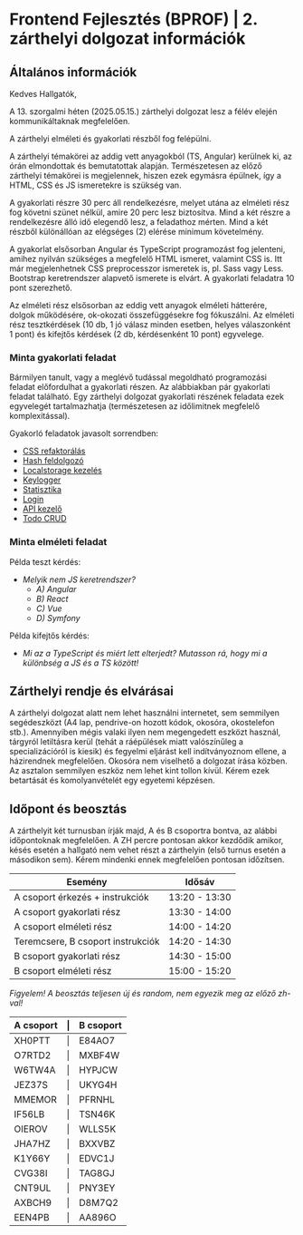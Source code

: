 # Frontend Fejlesztés (BPROF) | 2. zárthelyi dolgozat információk

## Általános információk

Kedves Hallgatók,

A 13. szorgalmi héten (2025.05.15.) zárthelyi dolgozat lesz a félév elején kommunikáltaknak megfelelően.

A zárthelyi elméleti és gyakorlati részből fog felépülni.

A zárthelyi témakörei az addig vett anyagokból (TS, Angular) kerülnek ki, az órán elmondottak és bemutatottak alapján. Természetesen az előző zárthelyi témakörei is megjelennek, hiszen ezek egymásra épülnek, így a HTML, CSS és JS ismeretekre is szükség van.

A gyakorlati részre 30 perc áll rendelkezésre, melyet utána az elméleti rész fog követni szünet nélkül, amire 20 perc lesz biztosítva. Mind a két részre a rendelkezésre álló idő elegendő lesz, a feladathoz mérten. Mind a két részből különállóan az elégséges (2) elérése minimum követelmény.

A gyakorlat elsősorban Angular és TypeScript programozást fog jelenteni, amihez nyilván szükséges a megfelelő HTML ismeret, valamint CSS is. Itt már megjelenhetnek CSS preprocesszor ismeretek is, pl. Sass vagy Less. Bootstrap keretrendszer alapvető ismerete is elvárt. A gyakorlati feladatra 10 pont szerezhető.

Az elméleti rész elsősorban az eddig vett anyagok elméleti hátterére, dolgok működésére, ok-okozati összefüggésekre fog fókuszálni. Az elméleti rész tesztkérdések (10 db, 1 jó válasz minden esetben, helyes válaszonként 1 pont) és kifejtős kérdések (2 db, kérdésenként 10 pont) egyvelege.

### Minta gyakorlati feladat

Bármilyen tanult, vagy a meglévő tudással megoldható programozási feladat előfordulhat a gyakorlati részen. Az alábbiakban pár gyakorlati feladat található. Egy zárthelyi dolgozat gyakorlati részének feladata ezek egyvelegét tartalmazhatja (természetesen az időlimitnek megfelelő komplexitással).

Gyakorló feladatok javasolt sorrendben:

- [CSS refaktorálás](./practice/sass-less.md)
- [Hash feldolgozó](./practice/angular-hash.md)
- [Localstorage kezelés](./practice/angular-localstorage.md)
- [Keylogger](./practice/angular-keylogger.md)
- [Statisztika](./practice/angular-stats.md)
- [Login](./practice/angular-login.md)
- [API kezelő](./practice/angular-api.md)
- [Todo CRUD](./practice/angular-todo-crud.md)

### Minta elméleti feladat

Példa teszt kérdés:

- *Melyik nem JS keretrendszer?*
  - *A) Angular*
  - *B) React*
  - *C) Vue*
  - *D) Symfony*

Példa kifejtős kérdés:

- *Mi az a TypeScript és miért lett elterjedt? Mutasson rá, hogy mi a különbség a JS és a TS között!*

## Zárthelyi rendje és elvárásai

A zárthelyi dolgozat alatt nem lehet használni internetet, sem semmilyen segédeszközt (A4 lap, pendrive-on hozott kódok, okosóra, okostelefon stb.). Amennyiben mégis valaki ilyen nem megengedett eszközt használ, tárgyról letiltásra kerül (tehát a ráépülések miatt valószínűleg a specializációról is kiesik) és fegyelmi eljárást kell indítványoznom ellene, a házirendnek megfelelően. Okosóra nem viselhető a dolgozat írása közben. Az asztalon semmilyen eszköz nem lehet kint tollon kívül. Kérem ezek betartását és komolyanvételét egy egyetemi képzésen.

## Időpont és beosztás

A zárthelyit két turnusban írják majd, A és B csoportra bontva, az alábbi időpontoknak megfelelően. A ZH percre pontosan akkor kezdődik amikor, késés esetén a hallgató nem vehet részt a zárthelyin (első turnus esetén a másodikon sem). Kérem mindenki ennek megfelelően pontosan időzítsen.

| Esemény | Idősáv |
|----|----|
| A csoport érkezés + instrukciók | 13:20 - 13:30 |
| A csoport gyakorlati rész | 13:30 - 14:00 |
| A csoport elméleti rész | 14:00 - 14:20 |
| Teremcsere, B csoport instrukciók | 14:20 - 14:30 |
| B csoport gyakorlati rész | 14:30 - 15:00 |
| B csoport elméleti rész | 15:00 - 15:20 |

*Figyelem! A beosztás teljesen új és random, nem egyezik meg az előző zh-val!*

| A csoport  | \| | B csoport    |
|------------| - |--------------|
| XH0PTT     | \| | E84AO7      |
| O7RTD2     | \| | MXBF4W      |
| W6TW4A     | \| | HYPJCW      |
| JEZ37S     | \| | UKYG4H      |
| MMEMOR     | \| | PFRNHL      |
| IF56LB     | \| | TSN46K      |
| OIEROV     | \| | WLLS5K      |
| JHA7HZ     | \| | BXXVBZ      |
| K1Y66Y     | \| | EDVC1J      |
| CVG38I     | \| | TAG8GJ      |
| CNT9UL     | \| | PNY3EY      |
| AXBCH9     | \| | D8M7Q2      |
| EEN4PB     | \| | AA896O      |
